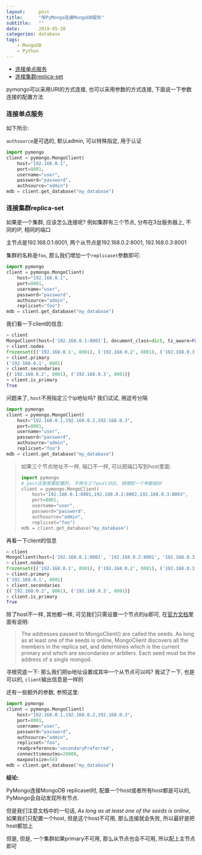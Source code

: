 ```yaml
---
layout:     post
title:      "用PyMongo连接MongoDB服务"
subtitle:   ""
date:       2019-05-20
categories: database
tags:
    - MongoDB
    - Python
---
```


- [连接单点服务](#连接单点服务)
- [连接集群replica-set](#连接集群replica-set)

pymongo可以采用URI的方式连接, 也可以采用参数的方式连接, 下面说一下参数连接的配置方法

### 连接单点服务

如下所示:

`authsource`是可选的, 默认admin, 可以特殊指定, 用于认证

```python
import pymongo
client = pymongo.MongoClient(
    host="192.168.0.1",
    port=8001,
    username="user",
    password="password",
    authsource="admin")
mdb = client.get_database("my_database")
```

### 连接集群replica-set

如果是一个集群, 应该怎么连接呢? 例如集群有三个节点, 分布在3台服务器上, 不同的IP, 相同的端口

主节点是192.168.0.1:8001, 两个从节点是192.168.0.2:8001, 192.168.0.3:8001

集群的名称是`foo`, 那么我们增加一个`replicaset`参数即可:

```python
import pymongo
client = pymongo.MongoClient(
    host="192.168.0.1",
    port=8001,
    username="user",
    password="password",
    authsource="admin",
    replicset="foo")
mdb = client.get_database("my_database")
```

我们看一下client的信息:

```python
> client
MongoClient(host=['192.168.0.1:8001'], document_class=dict, tz_aware=False, connect=True, authsource='admin')
> client.nodes
frozenset({('192.168.0.1', 8001), ('192.168.0.2', 8001), ('192.168.0.3', 8001)})
> client.primary
('192.168.0.1', 8001)
> client.secondaries
{('192.168.0.2', 8001), ('192.168.0.3', 8001)}
> client.is_primary
True
```

问题来了, `host`不用指定三个ip地址吗? 我们试试, 用逗号分隔

```python
import pymongo
client = pymongo.MongoClient(
    host="192.168.0.1,192.168.0.2,192.168.0.3",
    port=8001,
    username="user",
    password="password",
    authsource="admin",
    replicset="foo")
mdb = client.get_database("my_database")
```

> 如果三个节点地址不一样, 端口不一样, 可以把端口写到host里面:
> ```python
> import pymongo
> # post还是需要配置的, 不用与三个post对应, 随便配一个参数就好
> client = pymongo.MongoClient(
>     host="192.168.0.1:8001,192.168.0.2:8002,192.168.0.3:8003",
>     port=8001,
>     username="user",
>     password="password",
>     authsource="admin",
>     replicset="foo")
> mdb = client.get_database("my_database")
> ```

再看一下client的信息

```python
> client
MongoClient(host=['192.168.0.1:8001', '192.168.0.2:8001', '192.168.0.3:8001'], document_class=dict, tz_aware=False, connect=True, authsource='admin')
> client.nodes
frozenset({('192.168.0.1', 8001), ('192.168.0.2', 8001), ('192.168.0.3', 8001)})
> client.primary
('192.168.0.1', 8001)
> client.secondaries
{('192.168.0.2', 8001), ('192.168.0.3', 8001)}
> client.is_primary
True
```

除了host不一样, 其他都一样, 可见我们只需设置一个节点的ip即可, 在[官方文档](http://api.mongodb.com/python/current/examples/high_availability.html#initializing-the-set)里面有说明:

> The addresses passed to MongoClient() are called the seeds. As long as at least one of the seeds is online, MongoClient discovers all the members in the replica set, and determines which is the current primary and which are secondaries or arbiters. Each seed must be the address of a single mongod.

寻根究底一下: 那么我们把ip地址设置成其中一个从节点可以吗? 我试了一下, 也是可以的, `client`输出信息是一样的

还有一些额外的参数, 参照这里:

```python
import pymongo
client = pymongo.MongoClient(
    host="192.168.0.1,192.168.0.2,192.168.0.3",
    port=8001,
    username="user",
    password="password",
    authsource="admin",
    replicset="foo",
    readpreference='secondaryPreferred',
    connecttimeoutms=20000,
    maxpoolsize=50)
mdb = client.get_database("my_database")
```

**结论:**

PyMongo连接MongoDB  replicaset时, 配置一个host或者所有host都是可以的, PyMongo会自动发现所有节点.

但是我们注意文档中的一句话, *As long as at least one of the seeds is online*, 如果我们只配置一个host, 但是这个host不可用, 那么连接就会失败, 所以最好是把host都加上

但是, 但是, 一个集群如果primary不可用, 那么从节点也会不可用, 所以配上主节点即可